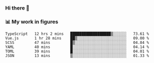 ### Hi there 👋

### 📊 My work in figures

<!--START_SECTION:waka-->

```text
TypeScript   12 hrs 2 mins   ██████████████████▒░░░░░░   73.61 %
Vue.js       1 hr 28 mins    ██▒░░░░░░░░░░░░░░░░░░░░░░   09.00 %
SCSS         47 mins         █▒░░░░░░░░░░░░░░░░░░░░░░░   04.84 %
YAML         40 mins         █░░░░░░░░░░░░░░░░░░░░░░░░   04.14 %
TOML         39 mins         █░░░░░░░░░░░░░░░░░░░░░░░░   04.01 %
JSON         13 mins         ▒░░░░░░░░░░░░░░░░░░░░░░░░   01.33 %
```

<!--END_SECTION:waka-->
